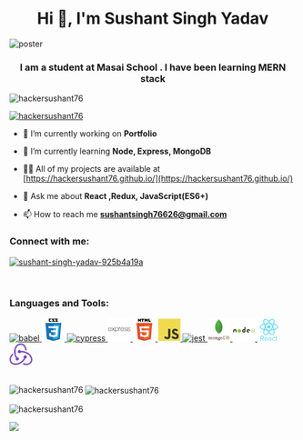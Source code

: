 <h1 align="center">Hi 👋, I'm Sushant Singh Yadav</h1>


<p><img src="https://camo.githubusercontent.com/48ec00ed4c84e771db4a1db90b56352923a8d644452a32b434d68e97006c9337/68747470733a2f2f63686b736b696c6c732e636f6d2f77702d636f6e74656e742f75706c6f6164732f323032302f30342f504e432d416e696d617465642d42616e6e6572732e676966" alt="poster"/></p>


<h3 align="center">I am a student at Masai School . I have been learning MERN stack</h3>


<p align="left"> <img src="https://komarev.com/ghpvc/?username=hackersushant76&label=Profile%20views&color=0e75b6&style=flat" alt="hackersushant76" /> </p>

<p align="left"> <a href="https://github.com/ryo-ma/github-profile-trophy"><img src="https://github-profile-trophy.vercel.app/?username=hackersushant76" alt="hackersushant76" /></a> </p>

- 🔭 I’m currently working on **Portfolio**

- 🌱 I’m currently learning **Node, Express, MongoDB**

- 👨‍💻 All of my projects are available at [https://hackersushant76.github.io/](https://hackersushant76.github.io/)

- 💬 Ask me about **React ,Redux, JavaScript(ES6+)**

- 📫 How to reach me **sushantsingh76626@gmail.com**

<h3 align="left">Connect with me:</h3>
<p align="left">
<a href="https://linkedin.com/in/sushant-singh-yadav-925b4a19a" target="blank"><img align="center" src="https://raw.githubusercontent.com/rahuldkjain/github-profile-readme-generator/master/src/images/icons/Social/linked-in-alt.svg" alt="sushant-singh-yadav-925b4a19a" height="30" width="40" /></a>
</p>
<br/>
<h3 align="left">Languages and Tools:</h3>
<div  align="left" display:"flex" gap:"20px" justify-content="left"> <a href="https://babeljs.io/" target="_blank" rel="noreferrer"> <img src="https://www.vectorlogo.zone/logos/babeljs/babeljs-icon.svg" alt="babel" width="40" height="40"/> </a> <a href="https://www.w3schools.com/css/" target="_blank" rel="noreferrer"> <img src="https://raw.githubusercontent.com/devicons/devicon/master/icons/css3/css3-original-wordmark.svg" alt="css3" width="40" height="40"/> </a> <a href="https://www.cypress.io" target="_blank" rel="noreferrer"> <img src="https://raw.githubusercontent.com/simple-icons/simple-icons/6e46ec1fc23b60c8fd0d2f2ff46db82e16dbd75f/icons/cypress.svg" alt="cypress" width="40" height="40"/> </a> <a href="https://expressjs.com" target="_blank" rel="noreferrer"> <img src="https://raw.githubusercontent.com/devicons/devicon/master/icons/express/express-original-wordmark.svg" alt="express" width="40" height="40"/> </a> <a href="https://www.w3.org/html/" target="_blank" rel="noreferrer"> <img src="https://raw.githubusercontent.com/devicons/devicon/master/icons/html5/html5-original-wordmark.svg" alt="html5" width="40" height="40"/> </a> <a href="https://developer.mozilla.org/en-US/docs/Web/JavaScript" target="_blank" rel="noreferrer"> <img src="https://raw.githubusercontent.com/devicons/devicon/master/icons/javascript/javascript-original.svg" alt="javascript" width="40" height="40"/> </a> <a href="https://jestjs.io" target="_blank" rel="noreferrer"> <img src="https://www.vectorlogo.zone/logos/jestjsio/jestjsio-icon.svg" alt="jest" width="40" height="40"/> </a> <a href="https://www.mongodb.com/" target="_blank" rel="noreferrer"> <img src="https://raw.githubusercontent.com/devicons/devicon/master/icons/mongodb/mongodb-original-wordmark.svg" alt="mongodb" width="40" height="40"/> </a> <a href="https://nodejs.org" target="_blank" rel="noreferrer"> <img src="https://raw.githubusercontent.com/devicons/devicon/master/icons/nodejs/nodejs-original-wordmark.svg" alt="nodejs" width="40" height="40"/> </a> <a href="https://reactjs.org/" target="_blank" rel="noreferrer"> <img src="https://raw.githubusercontent.com/devicons/devicon/master/icons/react/react-original-wordmark.svg" alt="react" width="40" height="40"/> </a> <a href="https://redux.js.org" target="_blank" rel="noreferrer"> <img src="https://raw.githubusercontent.com/devicons/devicon/master/icons/redux/redux-original.svg" alt="redux" width="40" height="40"/> </a> </div>

<br/>
<p><img align="left" src="https://github-readme-stats.vercel.app/api/top-langs?username=hackersushant76&show_icons=true&locale=en&layout=compact" alt="hackersushant76" /></p>


<p>&nbsp;<img align="center" src="https://github-readme-stats.vercel.app/api?username=hackersushant76&show_icons=true&locale=en" alt="hackersushant76" /></p>


<p><img align="center" src="https://github-readme-streak-stats.herokuapp.com/?user=hackersushant76&" alt="hackersushant76" /></p>


<p>
  <img src="https://activity-graph.herokuapp.com/graph?username=HackerSushant76&show_icons=true&count_private=true&include_all_commits=true&theme=minimal&hide_border=true&radius=4" />
</p>
